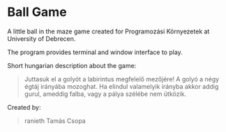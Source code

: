 Ball Game
=========

A little ball in the maze game created for Programozási Környezetek at University of Debrecen.

The program provides terminal and window interface to play.

Short hungarian description about the game:
> Juttasuk el a golyót a labirintus megfelelő mezőjére! A golyó a négy égtáj irányába mozoghat. Ha elindul valamelyik irányba akkor addig gurul, ameddig falba, vagy a pálya szélébe nem ütközik.

Created by:
> ranieth
> Tamás Csopa
